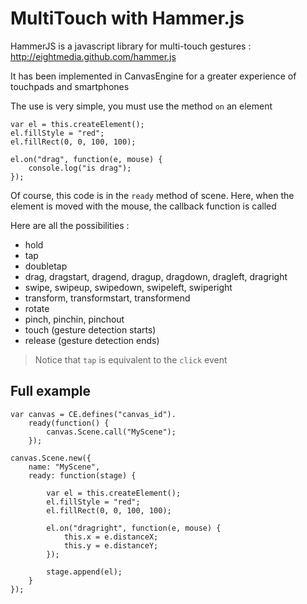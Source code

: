 # MultiTouch with Hammer.js #

HammerJS is a javascript library for multi-touch gestures : http://eightmedia.github.com/hammer.js

It has been implemented in CanvasEngine for a greater experience of touchpads and smartphones

The use is very simple, you must use the method `on` an element

    var el = this.createElement();
    el.fillStyle = "red";
    el.fillRect(0, 0, 100, 100);
    
    el.on("drag", function(e, mouse) {
        console.log("is drag");
    });

Of course, this code is in the `ready` method of scene. Here, when the element is moved with the mouse, the callback function is called

Here are all the possibilities : 

* hold
* tap
* doubletap
* drag, dragstart, dragend, dragup, dragdown, dragleft, dragright
* swipe, swipeup, swipedown, swipeleft, swiperight
* transform, transformstart, transformend
* rotate
* pinch, pinchin, pinchout
* touch (gesture detection starts)
* release (gesture detection ends)

> Notice that `tap` is equivalent to the `click` event

## Full example ##

    var canvas = CE.defines("canvas_id").
		ready(function() {
			canvas.Scene.call("MyScene");
		});
				
	canvas.Scene.new({
		name: "MyScene",
		ready: function(stage) {

			var el = this.createElement();
			el.fillStyle = "red";
			el.fillRect(0, 0, 100, 100);
			
			el.on("dragright", function(e, mouse) {
				this.x = e.distanceX;
				this.y = e.distanceY;
			});
			
			stage.append(el);
		}
	});